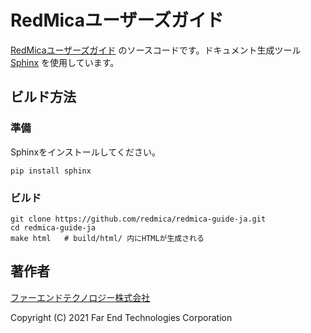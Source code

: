 # RedMicaユーザーズガイド

[RedMicaユーザーズガイド](https://redmica-guide-ja.readthedocs.io/) のソースコードです。ドキュメント生成ツール [Sphinx](https://www.sphinx-doc.org/ja/master/index.html) を使用しています。


## ビルド方法

### 準備

Sphinxをインストールしてください。

```
pip install sphinx
```

### ビルド

```
git clone https://github.com/redmica/redmica-guide-ja.git
cd redmica-guide-ja
make html   # build/html/ 内にHTMLが生成される
```


## 著作者

[ファーエンドテクノロジー株式会社](https://www.farend.co.jp/)

Copyright (C) 2021 Far End Technologies Corporation
